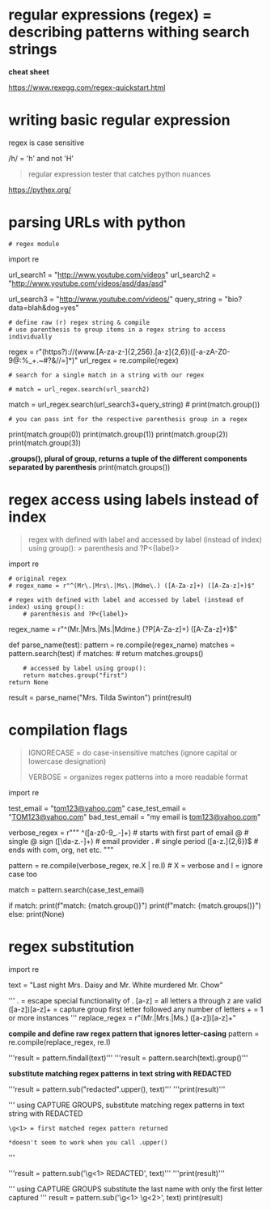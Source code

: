 # regular expressions (regex) = describing patterns withing search strings

__cheat sheet__

https://www.rexegg.com/regex-quickstart.html

# writing basic regular expression

regex is case sensitive

/h/ = 'h' and not 'H'

> regular expression tester that catches python nuances

https://pythex.org/

# parsing URLs with python

    # regex module
import re

url_search1 = "http://www.youtube.com/videos"
url_search2 = "http://www.youtube.com/videos/asd/das/asd"

url_search3 = "http://www.youtube.com/videos/"
query_string = "bio?data=blah&dog=yes"

    # define raw (r) regex string & compile
    # use parenthesis to group items in a regex string to access individually
regex = r"(https?)://(www\.[A-za-z-]{2,256}\.[a-z]{2,6})([-a-zA-Z0-9@:%_\+.~#?&//=]*)"
url_regex = re.compile(regex)

    # search for a single match in a string with our regex

    # match = url_regex.search(url_search2)
match = url_regex.search(url_search3+query_string)
    # print(match.group())

    # you can pass int for the respective parenthesis group in a regex
print(match.group(0))
print(match.group(1))
print(match.group(2))
print(match.group(3))

__.groups(), plural of group, returns a tuple of the different components separated by parenthesis__
print(match.groups())

# regex access using labels instead of index

> regex with defined with label and accessed by label (instead of index) using group():
    > parenthesis and ?P<{label}>

import re

    # original regex
    # regex_name = r"^(Mr\.|Mrs\.|Ms\.|Mdme\.) ([A-Za-z]+) ([A-Za-z]+)$"

    # regex with defined with label and accessed by label (instead of index) using group():
        # parenthesis and ?P<{label}>
regex_name = r"^(Mr\.|Mrs\.|Ms\.|Mdme\.) (?P<first>[A-Za-z]+) ([A-Za-z]+)$"

def parse_name(test):
    pattern = re.compile(regex_name)
    matches = pattern.search(test)
    if matches:
        # return matches.groups()

        # accessed by label using group():
        return matches.group("first")
    return None

result = parse_name("Mrs. Tilda Swinton")
print(result)

# compilation flags

> IGNORECASE = do case-insensitive matches (ignore capital or lowercase designation)
>
> VERBOSE = organizes regex patterns into a more readable format

import re

test_email = "tom123@yahoo.com"
case_test_email = "TOM123@yahoo.com"
bad_test_email = "my email is tom123@yahoo.com"

verbose_regex = r"""
    ^([a-z0-9_\.-]+) # starts with first part of email
    @                # single @ sign
    ([\da-z\.-]+)    # email provider
    \.               # single period
    ([a-z\.]{2,6})$  # ends with com, org, net etc.
"""

pattern = re.compile(verbose_regex, re.X | re.I) # X = verbose and I = ignore case too

match = pattern.search(case_test_email)

if match:
    print(f"match: {match.group()}")
    print(f"match: {match.groups()}")
else: print(None)

# regex substitution

import re

text = "Last night Mrs. Daisy and Mr. White murdered Mr. Chow"

'''
    \. = escape special functionality of .
    [a-z] = all letters a through z are valid
    ([a-z])[a-z]+ = capture group first letter followed any number of letters
    + = 1 or more instances
'''
replace_regex = r"(Mr\.|Mrs\.|Ms\.) ([a-z])[a-z]+"

__compile and define raw regex pattern that ignores letter-casing__
pattern = re.compile(replace_regex, re.I)

'''result = pattern.findall(text)'''
'''result = pattern.search(text).group()'''

__substitute matching regex patterns in text string with REDACTED__

'''result = pattern.sub("redacted".upper(), text)'''
'''print(result)'''

'''
using CAPTURE GROUPS,
    substitute matching regex patterns in text string with REDACTED

    \g<1> = first matched regex pattern returned

    *doesn't seem to work when you call .upper()
'''

'''result = pattern.sub('\g<1> REDACTED', text)'''
'''print(result)'''

'''
using CAPTURE GROUPS
    substitute the last name with only the first letter captured
'''
result = pattern.sub('\g<1> \g<2>', text)
print(result)